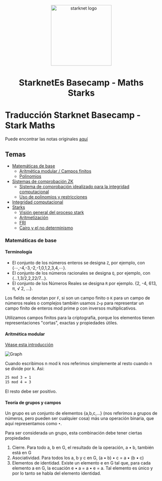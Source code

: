 <div align="center">
  <img alt="starknet logo" src="./assets/Starknet.png" width="200" >
  <h1 align="center">StarknetEs Basecamp - Maths Starks</h1>
  <p align="center">
</div>

# Traducción Starknet Basecamp - Stark Maths

Puede encontrar las notas originales [aquí](https://bit.ly/starkmaths2023)

## Temas

- [Matemáticas de base](#matemáticas-de-base)
    - [Aritmética modular / Campos finitos](#aritmética-modular-/-campos-finitos)
    - [Polinomios](#polinomios)
- [Sistemas de comprobación ZK](#sistemas-de-comprobación-ZK)
    - [Sistema de comprobación idealizado para la integridad computacional](#sistema-de-comprobación-idealizado-para-laintegridad-computacional)
    - [Uso de polinomios y restricciones](#uso-de-polinomios-y-restricciones)
- [Integridad computacional](#integridad-computacional)
- [Starks](#starks)
    - [Visión general del proceso stark](#visión-general-del-proceso-stark)
    - [Aritmetización](#aritmetización)
    - [FRI](#fri)
    - [Cairo y el no determinismo](#cairo-y-el-no-determinismo)

### Matemáticas de base
#### Terminología
* El conjunto de los números enteros se designa `Z`, por ejemplo, con {⋯,-4,-3,-2,-1,0,1,2,3,4,⋯}.
* El conjunto de los números racionales se designa `Q`, por ejemplo, con {...1,3/2,2,22/7...}.
* El conjunto de los Números Reales se designa `R` por ejemplo. {2, -4, 613, π, √ 2, ...}.

Los fields se denotan por `F`, si son un campo finito o `K` para un campo de números reales o complejos
también usamos `Z∗p` para representar un campo finito de enteros mod prime p con inversos multiplicativos.

Utilizamos campos finitos para la criptografía, porque los elementos tienen representaciones "cortas", exactas y propiedades útiles.

#### Aritmética modular
[Véase esta introducción](https://www.khanacademy.org/computing/computer-science/cryptography/modarithmetic/a/what-is-modular-arithmetic)

![Graph](/im%C3%A1genes/AritemticaModular.png)

Cuando escribimos n mod k nos referimos simplemente al resto cuando n se divide por k. Así:

```bash
25 mod 3 = 1
15 mod 4 = 3
```
El resto debe ser positivo.

#### Teoría de grupos y campos
Un grupo es un conjunto de elementos {a,b,c,...} (nos referimos a grupos de números, pero pueden ser cualquier cosa) más una operación binaria, que aquí representamos como `•`. 

Para ser considerada un grupo, esta combinación debe tener ciertas propiedades

1. Cierre.
    Para todo a, b en G,  el resultado de la operación, a • b, también está en G
2. Asociatividad.
    Para todos los a, b y c en G, (a • b) • c = a • (b • c)
3. Elementos de identidad.
    Existe un elemento e en G tal que, para cada elemento a en G, la ecuación e • a = a • e = a. Tal elemento es único y por lo tanto se habla del elemento identidad.